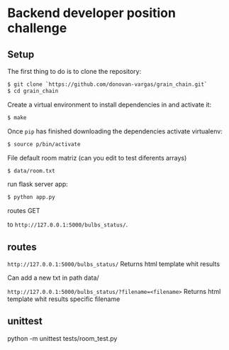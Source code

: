# Backend developer position challenge

## Setup

The first thing to do is to clone the repository:

```sh
$ git clone `https://github.com/donovan-vargas/grain_chain.git`
$ cd grain_chain
```

Create a virtual environment to install dependencies in and activate it:

```sh
$ make
```
Once `pip` has finished downloading the dependencies
activate virtualenv:

```sh
$ source p/bin/activate
```
File default room matriz (can you edit to test diferents arrays)
```sh
$ data/room.txt
```

run flask server app:

```sh
$ python app.py
```
routes GET

to `http://127.0.0.1:5000/bulbs_status/`.

## routes 
`http://127.0.0.1:5000/bulbs_status/` Returns html template whit results

Can add a new txt in path data/

`http://127.0.0.1:5000/bulbs_status/?filename=<filename>` Returns html template whit results specific filename

## unittest
python -m unittest tests/room_test.py

